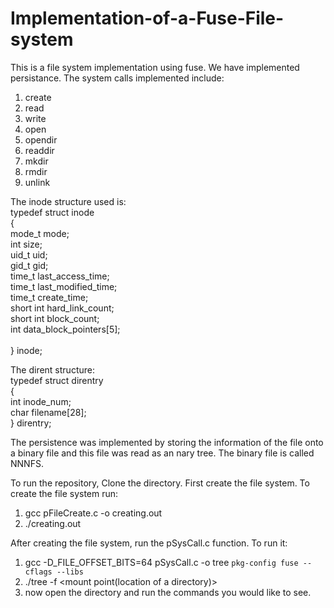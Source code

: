 # Implementation-of-a-Fuse-File-system
This is a file system implementation using fuse. 
We have implemented persistance.
The system calls implemented include:
1. create
2. read
3. write
4. open
5. opendir
6. readdir
7. mkdir
8. rmdir
9. unlink

The inode structure used is:<br/>
typedef struct inode<br/>
{<br/>
    mode_t mode;<br/>
    int size;<br/>
    uid_t uid;<br/>
    gid_t gid;<br/>
    time_t last_access_time;<br/>
    time_t last_modified_time;<br/>
    time_t create_time;<br/>
    short int hard_link_count;<br/>
    short int block_count;<br/>
    int data_block_pointers[5];<br/>
<br/>
} inode;<br/>

The dirent structure:<br/>
typedef struct direntry<br/>
{<br/>
    int inode_num;<br/>
    char filename[28];<br/>
} direntry;<br/>

The persistence was implemented by storing the information of the file onto a binary file and this file was read as an nary tree. The binary file is called NNNFS.<br/>

To run the repository,
Clone the directory.
First create the file system. To create the file system run:
1. gcc pFileCreate.c -o creating.out
2. ./creating.out

After creating the file system, run the pSysCall.c function.
To run it:
1. gcc -D_FILE_OFFSET_BITS=64 pSysCall.c -o tree `pkg-config fuse --cflags --libs`
2. ./tree -f <mount point(location of a directory)>
3. now open the directory and run the commands you would like to see.
